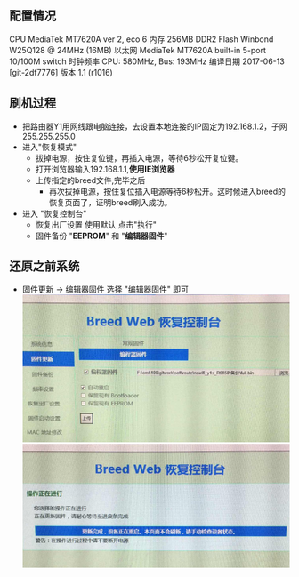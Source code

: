 ## 配置情况
CPU MediaTek MT7620A ver 2, eco 6 
内存 256MB DDR2 
Flash Winbond W25Q128 @ 24MHz (16MB) 
以太网 MediaTek MT7620A built-in 5-port 10/100M switch 
时钟频率 CPU: 580MHz, Bus: 193MHz 
编译日期 2017-06-13 [git-2df7776] 
版本 1.1 (r1016) 

## 刷机过程 
- 把路由器Y1用网线跟电脑连接，去设置本地连接的IP固定为192.168.1.2，子网255.255.255.0
- 进入"恢复模式"
	- 拔掉电源，按住复位键，再插入电源，等待6秒松开复位键。
	- 打开浏览器输入192.168.1.1,**使用IE浏览器**
	- 上传指定的breed文件,完毕之后
		- 再次拔掉电源，按住复位插入电源等待6秒松开。这时候进入breed的恢复页面了，证明breed刷入成功。
- 进入 "恢复控制台"
	- 恢复出厂设置 使用默认 点击"执行"
	- 固件备份 "**EEPROM**" 和 "**编辑器固件**" 

## 还原之前系统
- 固件更新 -> 编辑器固件 选择 "编辑器固件" 即可
![](../images/reset_os1.png) 
	![](../images/reset_os2.png)
